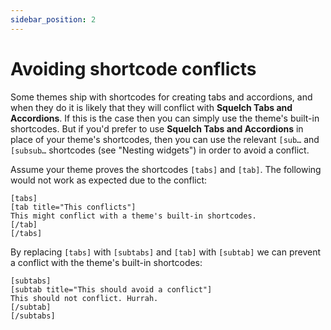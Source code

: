 ```yaml
---
sidebar_position: 2
---
```


# Avoiding shortcode conflicts

Some themes ship with shortcodes for creating tabs and accordions, and when they do it is likely that they will conflict with **Squelch Tabs and Accordions**. If this is the case then you can simply use the theme's built-in shortcodes. But if you'd prefer to use **Squelch Tabs and Accordions** in place of your theme's shortcodes, then you can use the relevant `[sub…` and `[subsub…` shortcodes (see "Nesting widgets") in order to avoid a conflict.

Assume your theme proves the shortcodes `[tabs]` and `[tab]`. The following would not work as expected due to the conflict:

```
[tabs]
[tab title="This conflicts"]
This might conflict with a theme's built-in shortcodes.
[/tab]
[/tabs]
```

By replacing `[tabs]` with `[subtabs]` and `[tab]` with `[subtab]` we can prevent a conflict with the theme's built-in shortcodes:

```
[subtabs]
[subtab title="This should avoid a conflict"]
This should not conflict. Hurrah.
[/subtab]
[/subtabs]
```
